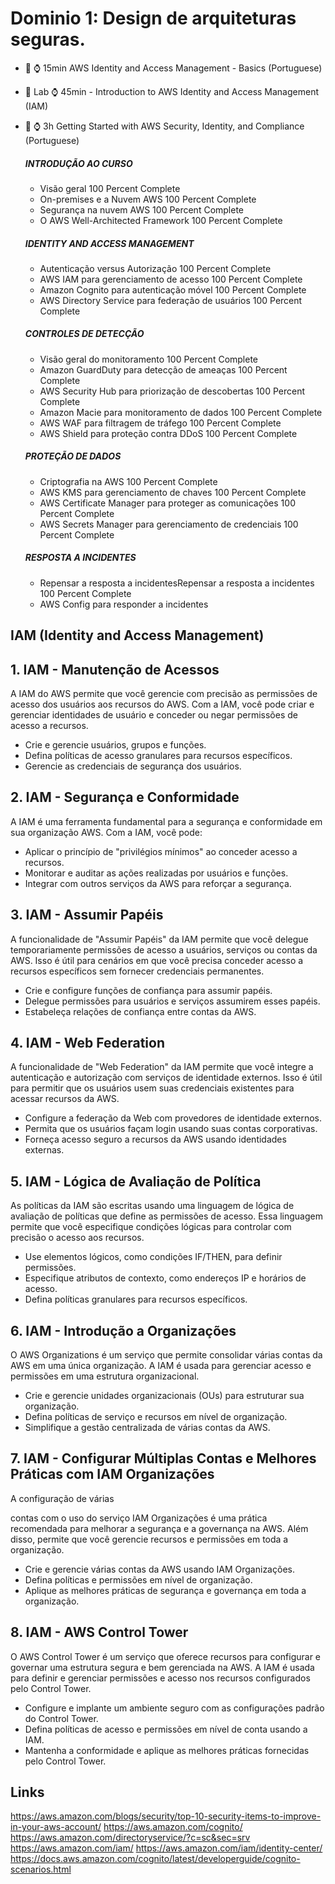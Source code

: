 # Dominio 1: Design de arquiteturas seguras.

- :blue_book: :watch: 15min AWS Identity and Access Management - Basics (Portuguese)
- :rocket: Lab :watch: 45min - Introduction to AWS Identity and Access Management (IAM)
- :blue_book: :watch: 3h  Getting Started with AWS Security, Identity, and Compliance (Portuguese)

    ##### INTRODUÇÃO AO CURSO
    - Visão geral 100 Percent Complete
    - On-premises e a Nuvem AWS 100 Percent Complete
    - Segurança na nuvem AWS 100 Percent Complete
    - O AWS Well-Architected Framework 100 Percent Complete

    ##### IDENTITY AND ACCESS MANAGEMENT
    - Autenticação versus Autorização 100 Percent Complete
    - AWS IAM para gerenciamento de acesso 100 Percent Complete
    - Amazon Cognito para autenticação móvel 100 Percent Complete
    - AWS Directory Service para federação de usuários 100 Percent Complete

    ##### CONTROLES DE DETECÇÃO
    - Visão geral do monitoramento 100 Percent Complete
    - Amazon GuardDuty para detecção de ameaças 100 Percent Complete
    - AWS Security Hub para priorização de descobertas 100 Percent Complete
    - Amazon Macie para monitoramento de dados 100 Percent Complete
    - AWS WAF para filtragem de tráfego 100 Percent Complete
    - AWS Shield para proteção contra DDoS 100 Percent Complete

    ##### PROTEÇÃO DE DADOS
    - Criptografia na AWS 100 Percent Complete
    - AWS KMS para gerenciamento de chaves 100 Percent Complete
    - AWS Certificate Manager para proteger as comunicações 100 Percent Complete
    - AWS Secrets Manager para gerenciamento de credenciais 100 Percent Complete

    ##### RESPOSTA A INCIDENTES
    - Repensar a resposta a incidentesRepensar a resposta a incidentes 100 Percent Complete
    - AWS Config para responder a incidentes

## IAM (Identity and Access Management)

## 1. IAM - Manutenção de Acessos

A IAM do AWS permite que você gerencie com precisão as permissões de acesso dos usuários aos recursos do AWS. Com a IAM, você pode criar e gerenciar identidades de usuário e conceder ou negar permissões de acesso a recursos.

- Crie e gerencie usuários, grupos e funções.
- Defina políticas de acesso granulares para recursos específicos.
- Gerencie as credenciais de segurança dos usuários.

## 2. IAM - Segurança e Conformidade

A IAM é uma ferramenta fundamental para a segurança e conformidade em sua organização AWS. Com a IAM, você pode:

- Aplicar o princípio de "privilégios mínimos" ao conceder acesso a recursos.
- Monitorar e auditar as ações realizadas por usuários e funções.
- Integrar com outros serviços da AWS para reforçar a segurança.

## 3. IAM - Assumir Papéis

A funcionalidade de "Assumir Papéis" da IAM permite que você delegue temporariamente permissões de acesso a usuários, serviços ou contas da AWS. Isso é útil para cenários em que você precisa conceder acesso a recursos específicos sem fornecer credenciais permanentes.

- Crie e configure funções de confiança para assumir papéis.
- Delegue permissões para usuários e serviços assumirem esses papéis.
- Estabeleça relações de confiança entre contas da AWS.

## 4. IAM - Web Federation

A funcionalidade de "Web Federation" da IAM permite que você integre a autenticação e autorização com serviços de identidade externos. Isso é útil para permitir que os usuários usem suas credenciais existentes para acessar recursos da AWS.

- Configure a federação da Web com provedores de identidade externos.
- Permita que os usuários façam login usando suas contas corporativas.
- Forneça acesso seguro a recursos da AWS usando identidades externas.

## 5. IAM - Lógica de Avaliação de Política

As políticas da IAM são escritas usando uma linguagem de lógica de avaliação de políticas que define as permissões de acesso. Essa linguagem permite que você especifique condições lógicas para controlar com precisão o acesso aos recursos.

- Use elementos lógicos, como condições IF/THEN, para definir permissões.
- Especifique atributos de contexto, como endereços IP e horários de acesso.
- Defina políticas granulares para recursos específicos.

## 6. IAM - Introdução a Organizações

O AWS Organizations é um serviço que permite consolidar várias contas da AWS em uma única organização. A IAM é usada para gerenciar acesso e permissões em uma estrutura organizacional.

- Crie e gerencie unidades organizacionais (OUs) para estruturar sua organização.
- Defina políticas de serviço e recursos em nível de organização.
- Simplifique a gestão centralizada de várias contas da AWS.

## 7. IAM - Configurar Múltiplas Contas e Melhores Práticas com IAM Organizações

A configuração de várias

 contas com o uso do serviço IAM Organizações é uma prática recomendada para melhorar a segurança e a governança na AWS. Além disso, permite que você gerencie recursos e permissões em toda a organização.

- Crie e gerencie várias contas da AWS usando IAM Organizações.
- Defina políticas e permissões em nível de organização.
- Aplique as melhores práticas de segurança e governança em toda a organização.

## 8. IAM - AWS Control Tower

O AWS Control Tower é um serviço que oferece recursos para configurar e governar uma estrutura segura e bem gerenciada na AWS. A IAM é usada para definir e gerenciar permissões e acesso nos recursos configurados pelo Control Tower.

- Configure e implante um ambiente seguro com as configurações padrão do Control Tower.
- Defina políticas de acesso e permissões em nível de conta usando a IAM.
- Mantenha a conformidade e aplique as melhores práticas fornecidas pelo Control Tower.



## Links 

https://aws.amazon.com/blogs/security/top-10-security-items-to-improve-in-your-aws-account/
https://aws.amazon.com/cognito/
https://aws.amazon.com/directoryservice/?c=sc&sec=srv
https://aws.amazon.com/iam/
https://aws.amazon.com/iam/identity-center/
https://docs.aws.amazon.com/cognito/latest/developerguide/cognito-scenarios.html
